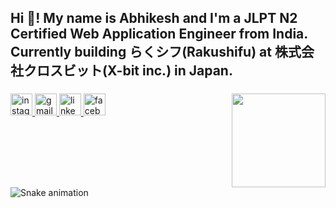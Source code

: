 <h2 align="left">Hi 👋! My name is Abhikesh and I'm a JLPT N2 Certified Web Application Engineer from India. Currently building らくシフ(Rakushifu) at 株式会社クロスビット(X-bit inc.) in Japan.</h2>

###

<img align="right" height="150" src="https://cdn.dribbble.com/users/1292677/screenshots/6139167/media/fcf7fd0c619bb87706533079240915f3.gif"  />


<div align="left">
  <a href="https://www.instagram.com/thatguyfrom_japan/" target="_blank">
    <img src="https://img.shields.io/static/v1?message=Instagram&logo=instagram&label=&color=E4405F&logoColor=white&labelColor=&style=for-the-badge" height="35" alt="instagram logo"  />
  </a>
  <a href="mailto:abhikeshwale@gmail.com" target="_blank">
    <img src="https://img.shields.io/static/v1?message=Gmail&logo=gmail&label=&color=D14836&logoColor=white&labelColor=&style=for-the-badge" height="35" alt="gmail logo"  />
  </a>
  <a href="https://www.linkedin.com/in/abhikesh-wale-59a371a9/" target="_blank">
    <img src="https://img.shields.io/static/v1?message=LinkedIn&logo=linkedin&label=&color=0077B5&logoColor=white&labelColor=&style=for-the-badge" height="35" alt="linkedin logo"  />
  </a>
  <a href="https://www.facebook.com/abhikesh.wale/" target="_blank">
    <img src="https://img.shields.io/static/v1?message=Facebook&logo=facebook&label=&color=1877F2&logoColor=white&labelColor=&style=for-the-badge" height="35" alt="facebook logo"  />
  </a>
</div>

###
<br clear="both">

<img src="https://profile-readme-generator.com/assets/snake.svg" alt="Snake animation" />
